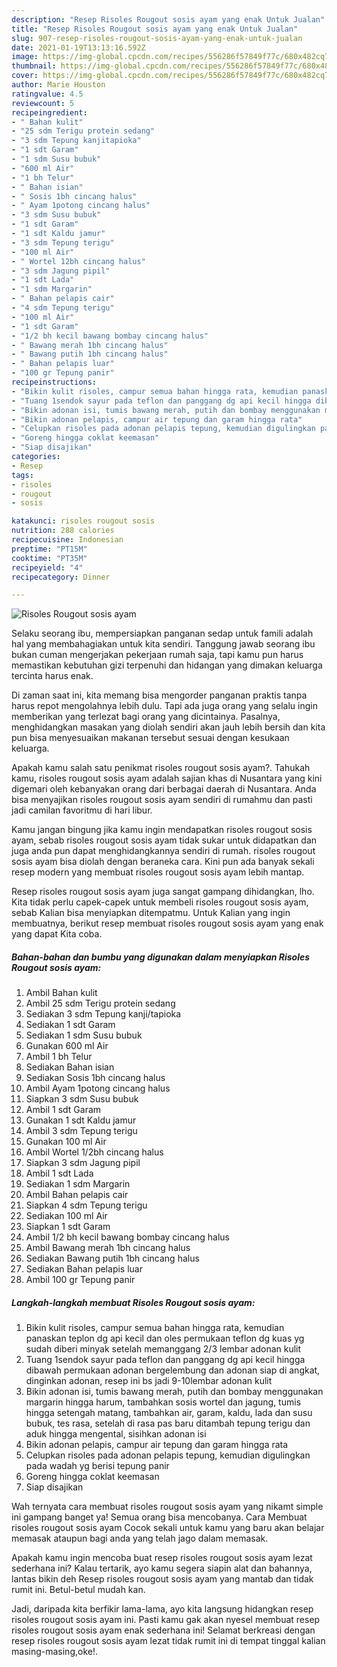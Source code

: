 ```yaml
---
description: "Resep Risoles Rougout sosis ayam yang enak Untuk Jualan"
title: "Resep Risoles Rougout sosis ayam yang enak Untuk Jualan"
slug: 907-resep-risoles-rougout-sosis-ayam-yang-enak-untuk-jualan
date: 2021-01-19T13:13:16.592Z
image: https://img-global.cpcdn.com/recipes/556286f57849f77c/680x482cq70/risoles-rougout-sosis-ayam-foto-resep-utama.jpg
thumbnail: https://img-global.cpcdn.com/recipes/556286f57849f77c/680x482cq70/risoles-rougout-sosis-ayam-foto-resep-utama.jpg
cover: https://img-global.cpcdn.com/recipes/556286f57849f77c/680x482cq70/risoles-rougout-sosis-ayam-foto-resep-utama.jpg
author: Marie Houston
ratingvalue: 4.5
reviewcount: 5
recipeingredient:
- " Bahan kulit"
- "25 sdm Terigu protein sedang"
- "3 sdm Tepung kanjitapioka"
- "1 sdt Garam"
- "1 sdm Susu bubuk"
- "600 ml Air"
- "1 bh Telur"
- " Bahan isian"
- " Sosis 1bh cincang halus"
- " Ayam 1potong cincang halus"
- "3 sdm Susu bubuk"
- "1 sdt Garam"
- "1 sdt Kaldu jamur"
- "3 sdm Tepung terigu"
- "100 ml Air"
- " Wortel 12bh cincang halus"
- "3 sdm Jagung pipil"
- "1 sdt Lada"
- "1 sdm Margarin"
- " Bahan pelapis cair"
- "4 sdm Tepung terigu"
- "100 ml Air"
- "1 sdt Garam"
- "1/2 bh kecil bawang bombay cincang halus"
- " Bawang merah 1bh cincang halus"
- " Bawang putih 1bh cincang halus"
- " Bahan pelapis luar"
- "100 gr Tepung panir"
recipeinstructions:
- "Bikin kulit risoles, campur semua bahan hingga rata, kemudian panaskan teplon dg api kecil dan oles permukaan teflon dg kuas yg sudah diberi minyak setelah memanggang 2/3 lembar adonan kulit"
- "Tuang 1sendok sayur pada teflon dan panggang dg api kecil hingga dibawah permukaan adonan bergelembung dan adonan siap di angkat, dinginkan adonan, resep ini bs jadi 9-10lembar adonan kulit"
- "Bikin adonan isi, tumis bawang merah, putih dan bombay menggunakan margarin hingga harum, tambahkan sosis wortel dan jagung, tumis hingga setengah matang, tambahkan air, garam, kaldu, lada dan susu bubuk, tes rasa, setelah di rasa pas baru ditambah tepung terigu dan aduk hingga mengental, sisihkan adonan isi"
- "Bikin adonan pelapis, campur air tepung dan garam hingga rata"
- "Celupkan risoles pada adonan pelapis tepung, kemudian digulingkan pada wadah yg berisi tepung panir"
- "Goreng hingga coklat keemasan"
- "Siap disajikan"
categories:
- Resep
tags:
- risoles
- rougout
- sosis

katakunci: risoles rougout sosis 
nutrition: 288 calories
recipecuisine: Indonesian
preptime: "PT15M"
cooktime: "PT35M"
recipeyield: "4"
recipecategory: Dinner

---
```



![Risoles Rougout sosis ayam](https://img-global.cpcdn.com/recipes/556286f57849f77c/680x482cq70/risoles-rougout-sosis-ayam-foto-resep-utama.jpg)

Selaku seorang ibu, mempersiapkan panganan sedap untuk famili adalah hal yang membahagiakan untuk kita sendiri. Tanggung jawab seorang ibu bukan cuman mengerjakan pekerjaan rumah saja, tapi kamu pun harus memastikan kebutuhan gizi terpenuhi dan hidangan yang dimakan keluarga tercinta harus enak.

Di zaman  saat ini, kita memang bisa mengorder panganan praktis tanpa harus repot mengolahnya lebih dulu. Tapi ada juga orang yang selalu ingin memberikan yang terlezat bagi orang yang dicintainya. Pasalnya, menghidangkan masakan yang diolah sendiri akan jauh lebih bersih dan kita pun bisa menyesuaikan makanan tersebut sesuai dengan kesukaan keluarga. 



Apakah kamu salah satu penikmat risoles rougout sosis ayam?. Tahukah kamu, risoles rougout sosis ayam adalah sajian khas di Nusantara yang kini digemari oleh kebanyakan orang dari berbagai daerah di Nusantara. Anda bisa menyajikan risoles rougout sosis ayam sendiri di rumahmu dan pasti jadi camilan favoritmu di hari libur.

Kamu jangan bingung jika kamu ingin mendapatkan risoles rougout sosis ayam, sebab risoles rougout sosis ayam tidak sukar untuk didapatkan dan juga anda pun dapat menghidangkannya sendiri di rumah. risoles rougout sosis ayam bisa diolah dengan beraneka cara. Kini pun ada banyak sekali resep modern yang membuat risoles rougout sosis ayam lebih mantap.

Resep risoles rougout sosis ayam juga sangat gampang dihidangkan, lho. Kita tidak perlu capek-capek untuk membeli risoles rougout sosis ayam, sebab Kalian bisa menyiapkan ditempatmu. Untuk Kalian yang ingin membuatnya, berikut resep membuat risoles rougout sosis ayam yang enak yang dapat Kita coba.

<!--inarticleads1-->

##### Bahan-bahan dan bumbu yang digunakan dalam menyiapkan Risoles Rougout sosis ayam:

1. Ambil  Bahan kulit
1. Ambil 25 sdm Terigu protein sedang
1. Sediakan 3 sdm Tepung kanji/tapioka
1. Sediakan 1 sdt Garam
1. Sediakan 1 sdm Susu bubuk
1. Gunakan 600 ml Air
1. Ambil 1 bh Telur
1. Sediakan  Bahan isian
1. Sediakan  Sosis 1bh cincang halus
1. Ambil  Ayam 1potong cincang halus
1. Siapkan 3 sdm Susu bubuk
1. Ambil 1 sdt Garam
1. Gunakan 1 sdt Kaldu jamur
1. Ambil 3 sdm Tepung terigu
1. Gunakan 100 ml Air
1. Ambil  Wortel 1/2bh cincang halus
1. Siapkan 3 sdm Jagung pipil
1. Ambil 1 sdt Lada
1. Sediakan 1 sdm Margarin
1. Ambil  Bahan pelapis cair
1. Siapkan 4 sdm Tepung terigu
1. Sediakan 100 ml Air
1. Siapkan 1 sdt Garam
1. Ambil 1/2 bh kecil bawang bombay cincang halus
1. Ambil  Bawang merah 1bh cincang halus
1. Sediakan  Bawang putih 1bh cincang halus
1. Sediakan  Bahan pelapis luar
1. Ambil 100 gr Tepung panir




<!--inarticleads2-->

##### Langkah-langkah membuat Risoles Rougout sosis ayam:

1. Bikin kulit risoles, campur semua bahan hingga rata, kemudian panaskan teplon dg api kecil dan oles permukaan teflon dg kuas yg sudah diberi minyak setelah memanggang 2/3 lembar adonan kulit
1. Tuang 1sendok sayur pada teflon dan panggang dg api kecil hingga dibawah permukaan adonan bergelembung dan adonan siap di angkat, dinginkan adonan, resep ini bs jadi 9-10lembar adonan kulit
1. Bikin adonan isi, tumis bawang merah, putih dan bombay menggunakan margarin hingga harum, tambahkan sosis wortel dan jagung, tumis hingga setengah matang, tambahkan air, garam, kaldu, lada dan susu bubuk, tes rasa, setelah di rasa pas baru ditambah tepung terigu dan aduk hingga mengental, sisihkan adonan isi
1. Bikin adonan pelapis, campur air tepung dan garam hingga rata
1. Celupkan risoles pada adonan pelapis tepung, kemudian digulingkan pada wadah yg berisi tepung panir
1. Goreng hingga coklat keemasan
1. Siap disajikan




Wah ternyata cara membuat risoles rougout sosis ayam yang nikamt simple ini gampang banget ya! Semua orang bisa mencobanya. Cara Membuat risoles rougout sosis ayam Cocok sekali untuk kamu yang baru akan belajar memasak ataupun bagi anda yang telah jago dalam memasak.

Apakah kamu ingin mencoba buat resep risoles rougout sosis ayam lezat sederhana ini? Kalau tertarik, ayo kamu segera siapin alat dan bahannya, lantas bikin deh Resep risoles rougout sosis ayam yang mantab dan tidak rumit ini. Betul-betul mudah kan. 

Jadi, daripada kita berfikir lama-lama, ayo kita langsung hidangkan resep risoles rougout sosis ayam ini. Pasti kamu gak akan nyesel membuat resep risoles rougout sosis ayam enak sederhana ini! Selamat berkreasi dengan resep risoles rougout sosis ayam lezat tidak rumit ini di tempat tinggal kalian masing-masing,oke!.

